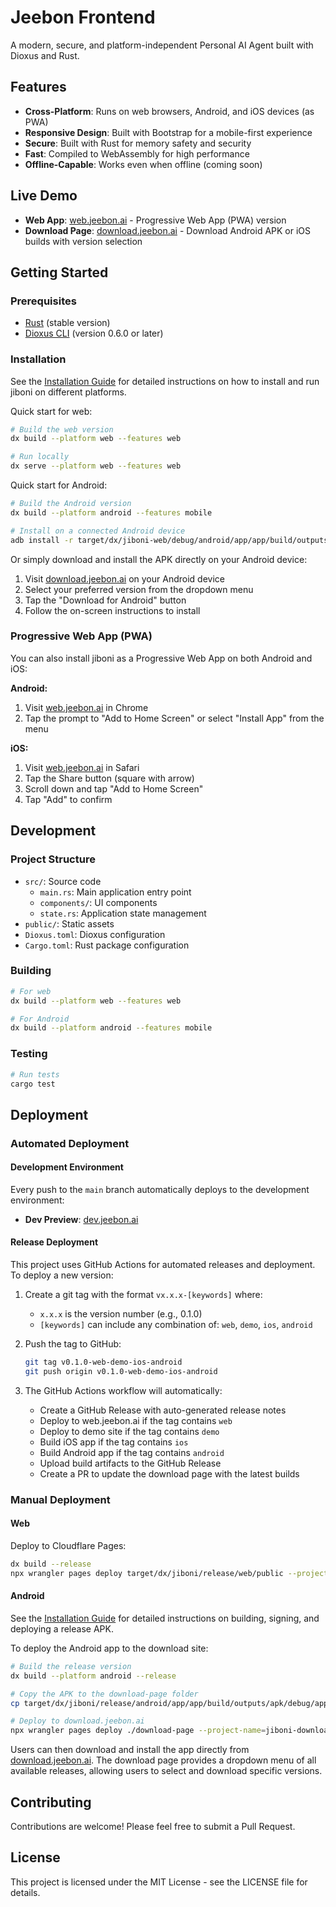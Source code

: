 # Jeebon Frontend

A modern, secure, and platform-independent Personal AI Agent built with Dioxus and Rust.

## Features

- **Cross-Platform**: Runs on web browsers, Android, and iOS devices (as PWA)
- **Responsive Design**: Built with Bootstrap for a mobile-first experience
- **Secure**: Built with Rust for memory safety and security
- **Fast**: Compiled to WebAssembly for high performance
- **Offline-Capable**: Works even when offline (coming soon)

## Live Demo

- **Web App**: [web.jeebon.ai](https://web.jeebon.ai) - Progressive Web App (PWA) version
- **Download Page**: [download.jeebon.ai](https://download.jeebon.ai) - Download Android APK or iOS builds with version selection

## Getting Started

### Prerequisites

- [Rust](https://www.rust-lang.org/tools/install) (stable version)
- [Dioxus CLI](https://dioxuslabs.com/learn/0.6/CLI/installation) (version 0.6.0 or later)

### Installation

See the [Installation Guide](install.md) for detailed instructions on how to install and run jiboni on different platforms.

Quick start for web:

```bash
# Build the web version
dx build --platform web --features web

# Run locally
dx serve --platform web --features web
```

Quick start for Android:

```bash
# Build the Android version
dx build --platform android --features mobile

# Install on a connected Android device
adb install -r target/dx/jiboni-web/debug/android/app/app/build/outputs/apk/debug/app-debug.apk
```

Or simply download and install the APK directly on your Android device:

1. Visit [download.jeebon.ai](https://download.jeebon.ai) on your Android device
2. Select your preferred version from the dropdown menu
3. Tap the "Download for Android" button
4. Follow the on-screen instructions to install

### Progressive Web App (PWA)

You can also install jiboni as a Progressive Web App on both Android and iOS:

**Android:**
1. Visit [web.jeebon.ai](https://web.jeebon.ai) in Chrome
2. Tap the prompt to "Add to Home Screen" or select "Install App" from the menu

**iOS:**
1. Visit [web.jeebon.ai](https://web.jeebon.ai) in Safari
2. Tap the Share button (square with arrow)
3. Scroll down and tap "Add to Home Screen"
4. Tap "Add" to confirm

## Development

### Project Structure

- `src/`: Source code
  - `main.rs`: Main application entry point
  - `components/`: UI components
  - `state.rs`: Application state management
- `public/`: Static assets
- `Dioxus.toml`: Dioxus configuration
- `Cargo.toml`: Rust package configuration

### Building

```bash
# For web
dx build --platform web --features web

# For Android
dx build --platform android --features mobile
```

### Testing

```bash
# Run tests
cargo test
```

## Deployment

### Automated Deployment

#### Development Environment

Every push to the `main` branch automatically deploys to the development environment:

- **Dev Preview**: [dev.jeebon.ai](https://dev.jeebon.ai)

#### Release Deployment

This project uses GitHub Actions for automated releases and deployment. To deploy a new version:

1. Create a git tag with the format `vx.x.x-[keywords]` where:
   - `x.x.x` is the version number (e.g., 0.1.0)
   - `[keywords]` can include any combination of: `web`, `demo`, `ios`, `android`

2. Push the tag to GitHub:
   ```bash
   git tag v0.1.0-web-demo-ios-android
   git push origin v0.1.0-web-demo-ios-android
   ```

3. The GitHub Actions workflow will automatically:
   - Create a GitHub Release with auto-generated release notes
   - Deploy to web.jeebon.ai if the tag contains `web`
   - Deploy to demo site if the tag contains `demo`
   - Build iOS app if the tag contains `ios`
   - Build Android app if the tag contains `android`
   - Upload build artifacts to the GitHub Release
   - Create a PR to update the download page with the latest builds

### Manual Deployment

#### Web

Deploy to Cloudflare Pages:

```bash
dx build --release
npx wrangler pages deploy target/dx/jiboni/release/web/public --project-name=jiboni-web
```

#### Android

See the [Installation Guide](install.md) for detailed instructions on building, signing, and deploying a release APK.

To deploy the Android app to the download site:

```bash
# Build the release version
dx build --platform android --release

# Copy the APK to the download-page folder
cp target/dx/jiboni/release/android/app/app/build/outputs/apk/debug/app-debug.apk download-page/jiboni-app.apk

# Deploy to download.jeebon.ai
npx wrangler pages deploy ./download-page --project-name=jiboni-download
```

Users can then download and install the app directly from [download.jeebon.ai](https://download.jeebon.ai). The download page provides a dropdown menu of all available releases, allowing users to select and download specific versions.

## Contributing

Contributions are welcome! Please feel free to submit a Pull Request.

## License

This project is licensed under the MIT License - see the LICENSE file for details.